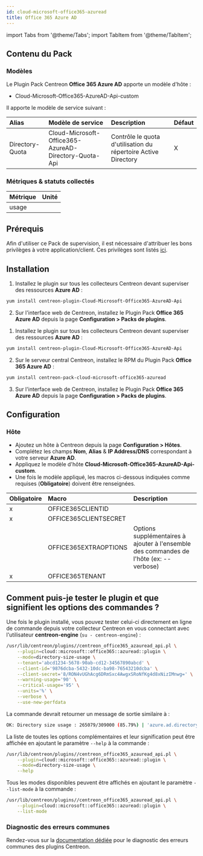```yaml
---
id: cloud-microsoft-office365-azuread
title: Office 365 Azure AD
---
```

import Tabs from '@theme/Tabs';
import TabItem from '@theme/TabItem';


## Contenu du Pack

### Modèles

Le Plugin Pack Centreon **Office 365 Azure AD** apporte un modèle d'hôte :

* Cloud-Microsoft-Office365-AzureAD-Api-custom

Il apporte le modèle de service suivant :

| Alias           | Modèle de service                                     | Description                                                    | Défaut |
|:----------------|:------------------------------------------------------|:---------------------------------------------------------------|:-------|
| Directory-Quota | Cloud-Microsoft-Office365-AzureAD-Directory-Quota-Api | Contrôle le quota d'utilisation du répertoire Active Directory | X      |

### Métriques & statuts collectés

<Tabs groupId="sync">
<TabItem value="Directory-Quota" label="Directory-Quota">

| Métrique    | Unité |
|:------------|:------|
| usage       |       |

</TabItem>
</Tabs>

## Prérequis

Afin d'utiliser ce Pack de supervision, il est nécessaire d'attribuer les bons privilèges à votre application/client. Ces privilèges 
sont listés [ici](https://docs.microsoft.com/en-us/graph/api/organization-get?view=graph-rest-beta&tabs=http#permissions). 

## Installation

<Tabs groupId="sync">
<TabItem value="Online License" label="Online License">

1. Installez le plugin sur tous les collecteurs Centreon devant superviser des ressources **Azure AD** :

```bash
yum install centreon-plugin-Cloud-Microsoft-Office365-AzureAD-Api
```

2. Sur l'interface web de Centreon, installez le Plugin Pack **Office 365 Azure AD** depuis la page **Configuration > Packs de plugins**.

</TabItem>
<TabItem value="Offline License" label="Offline License">

1. Installez le plugin sur tous les collecteurs Centreon devant superviser des ressources **Azure AD** :

```bash
yum install centreon-plugin-Cloud-Microsoft-Office365-AzureAD-Api
```

2. Sur le serveur central Centreon, installez le RPM du Plugin Pack **Office 365 Azure AD** :

```bash
yum install centreon-pack-cloud-microsoft-office365-azuread
```

3. Sur l'interface web de Centreon, installez le Plugin Pack **Office 365 Azure AD** depuis la page **Configuration > Packs de plugins**.

</TabItem>
</Tabs>

## Configuration

### Hôte

* Ajoutez un hôte à Centreon depuis la page **Configuration > Hôtes**.
* Complétez les champs **Nom**, **Alias** & **IP Address/DNS** correspondant à votre serveur **Azure AD**.
* Appliquez le modèle d'hôte **Cloud-Microsoft-Office365-AzureAD-Api-custom**.
* Une fois le modèle appliqué, les macros ci-dessous indiquées comme requises (**Obligatoire**) doivent être renseignées.

| Obligatoire | Macro                 | Description                                                                            |
|:------------|:----------------------|:---------------------------------------------------------------------------------------|
|     x       | OFFICE365CLIENTID     |                                                                                        |
|     x       | OFFICE365CLIENTSECRET |                                                                                        |
|             | OFFICE365EXTRAOPTIONS | Options supplémentaires à ajouter à l'ensemble des commandes de l'hôte (ex: --verbose) |
|     x       | OFFICE365TENANT       |                                                                                        |

## Comment puis-je tester le plugin et que signifient les options des commandes ?

Une fois le plugin installé, vous pouvez tester celui-ci directement en ligne
de commande depuis votre collecteur Centreon en vous connectant avec
l'utilisateur **centreon-engine** (`su - centreon-engine`) :

```bash
/usr/lib/centreon/plugins//centreon_office365_azauread_api.pl \
    --plugin=cloud::microsoft::office365::azuread::plugin \
    --mode=directory-size-usage \
    --tenant='abcd1234-5678-90ab-cd12-34567890abcd' \
    --client-id='9876dcba-5432-10dc-ba98-76543210dcba' \
    --client-secret='8/RON4vUGhAcg6DRmSxc4AwgxSRoNfKg4d8xNizIMnwg=' \
    --warning-usage='90' \
    --critical-usage='95' \
    --units='%' \
    --verbose \
    --use-new-perfdata
```

La commande devrait retourner un message de sortie similaire à :

```bash
OK: Directory size usage : 265079/309000 (85.79%) | 'azure.ad.directory.usage.count'=265079;0:278100;0:293550;0;309000
```

La liste de toutes les options complémentaires et leur signification peut être
affichée en ajoutant le paramètre `--help` à la commande :

```bash
/usr/lib/centreon/plugins//centreon_office365_azauread_api.pl \
    --plugin=cloud::microsoft::office365::azuread::plugin \
    --mode=directory-size-usage \
    --help
```

Tous les modes disponibles peuvent être affichés en ajoutant le paramètre
`--list-mode` à la commande :

```bash
/usr/lib/centreon/plugins//centreon_office365_azauread_api.pl \
    --plugin=cloud::microsoft::office365::azuread::plugin \
    --list-mode
```

### Diagnostic des erreurs communes

Rendez-vous sur la [documentation dédiée](../getting-started/how-to-guides/troubleshooting-plugins.md)
pour le diagnostic des erreurs communes des plugins Centreon.